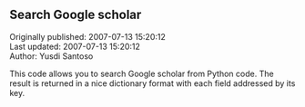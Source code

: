 ## Search Google scholar  
Originally published: 2007-07-13 15:20:12  
Last updated: 2007-07-13 15:20:12  
Author: Yusdi Santoso  
  
This code allows you to search Google scholar from Python code. The result is returned in a nice dictionary format with each field addressed by its key.